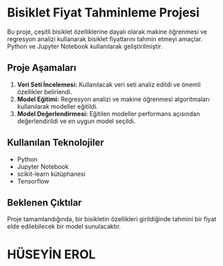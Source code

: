 # Bisiklet Fiyat Tahminleme Projesi

Bu proje, çeşitli bisiklet özelliklerine dayalı olarak makine öğrenmesi ve regresyon analizi kullanarak bisiklet fiyatlarını tahmin etmeyi amaçlar. Python ve Jupyter Notebook kullanılarak geliştirilmiştir.

## Proje Aşamaları

1. **Veri Seti İncelemesi:** Kullanılacak veri seti analiz edildi ve önemli özellikler belirlendi.
3. **Model Eğitimi:** Regresyon analizi ve makine öğrenmesi algoritmaları kullanılarak modeller eğitildi.
4. **Model Değerlendirmesi:** Eğitilen modeller performans açısından değerlendirildi ve en uygun model seçildi.

## Kullanılan Teknolojiler

- Python
- Jupyter Notebook
- scikit-learn kütüphanesi
- Tensorflow
## Beklenen Çıktılar

Proje tamamlandığında, bir bisikletin özellikleri girildiğinde tahmini bir fiyat elde edilebilecek bir model sunulacaktır. 

# HÜSEYİN EROL
